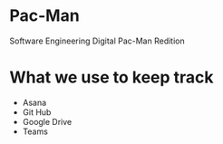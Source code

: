 # Pac-Man
Software Engineering Digital Pac-Man Redition

# What we use to keep track
- Asana
- Git Hub
- Google Drive
- Teams

